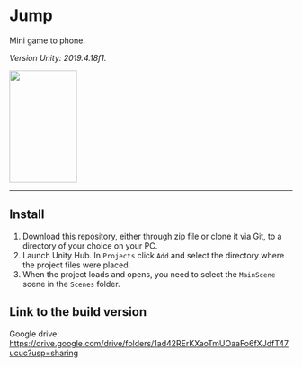 # Jump
Mini game to phone.

_Version Unity: 2019.4.18f1._


<img src="https://user-images.githubusercontent.com/55539313/107515158-b5ea0000-6bbb-11eb-80d1-e15b2835c6cd.png" width="120" height="200" />

----

## Install

1. Download this repository, either through zip file or clone it via Git, to a directory of your choice on your PC.
2. Launch Unity Hub. In `Projects` click `Add` and select the directory where the project files were placed.
3. When the project loads and opens, you need to select the `MainScene` scene in the `Scenes` folder.


## Link to the build version
Google drive: https://drive.google.com/drive/folders/1ad42RErKXaoTmUOaaFo6fXJdfT47ucuc?usp=sharing
